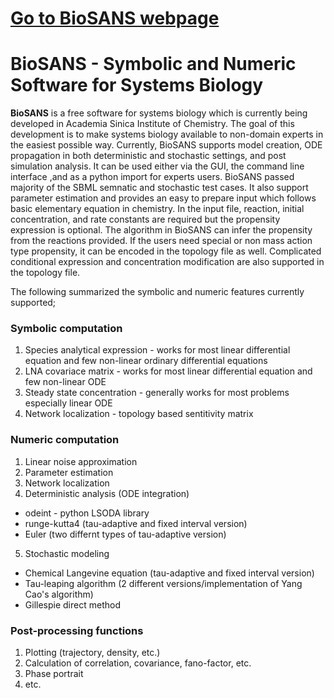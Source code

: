 # [Go to BioSANS webpage](https://efajiculay.github.io/SysBioSoft/)
# BioSANS - Symbolic and Numeric Software for Systems Biology
**BioSANS** is a free software for systems biology which is currently being developed in Academia Sinica Institute of Chemistry. The goal of this development is to make systems biology available to non-domain experts in the easiest possible way. Currently, BioSANS supports model creation, ODE propagation in both deterministic and stochastic settings, and post simulation analysis. It can be used either via the GUI, the command line interface ,and as a python import for experts users. BioSANS passed majority of the SBML semnatic and stochastic test cases. It also support parameter estimation and provides an easy to prepare input which follows basic elementary equation in chemistry. In the input file, reaction, initial concentration, and rate constants are required but the propensity expression is optional. The algorithm in BioSANS can infer the propensity from the reactions provided. If the users need special or non mass action type propensity, it can be encoded in the topology file as well. Complicated conditional expression and concentration modification are also supported in the topology file.

The following summarized the symbolic and numeric features currently supported;

### Symbolic computation

1. Species analytical expression - works for most linear differential equation and few non-linear ordinary differential equations
2. LNA covariace matrix - works for most linear differential equation and few non-linear ODE
3. Steady state concentration - generally works for most problems especially linear ODE
4. Network localization - topology based sentitivity matrix

### Numeric computation

1. Linear noise approximation
2. Parameter estimation
3. Network localization
4. Deterministic analysis (ODE integration)
  * odeint - python LSODA library
  * runge-kutta4 (tau-adaptive and fixed interval version)
  * Euler (two differnt types of tau-adaptive version)
5. Stochastic modeling
  * Chemical Langevine equation (tau-adaptive and fixed interval version)
  * Tau-leaping algorithm (2 different versions/implementation of Yang Cao's algorithm)
  * Gillespie direct method
  
### Post-processing functions

1. Plotting (trajectory, density, etc.)
2. Calculation of correlation, covariance, fano-factor, etc.
3. Phase portrait
4. etc.
